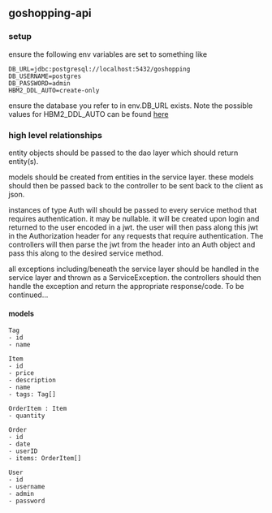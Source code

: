 ## goshopping-api

### setup

ensure the following env variables are set to something like

```
DB_URL=jdbc:postgresql://localhost:5432/goshopping
DB_USERNAME=postgres
DB_PASSWORD=admin
HBM2_DDL_AUTO=create-only
```

ensure the database you refer to in env.DB_URL exists. Note the possible values for HBM2_DDL_AUTO can be found [here](https://stackoverflow.com/a/43727307/7929314)

### high level relationships

entity objects should be passed to the dao layer which should return entity(s).

models should be created from entities in the service layer. these models should then be passed back to the controller to be sent back to the client as json.

instances of type Auth will should be passed to every service method that requires authentication. it may be nullable. it will be created upon login and returned to the user encoded in a jwt. the user will then pass along this jwt in the Authorization header for any requests that require authentication. The controllers will then parse the jwt from the header into an Auth object and pass this along to the desired service method.

all exceptions including/beneath the service layer should be handled in the service layer and thrown as a ServiceException. the controllers should then handle the exception and return the appropriate response/code. To be continued...

#### models

```
Tag
- id
- name

Item
- id
- price
- description
- name
- tags: Tag[]

OrderItem : Item
- quantity

Order
- id
- date
- userID
- items: OrderItem[]

User
- id
- username
- admin
- password
```